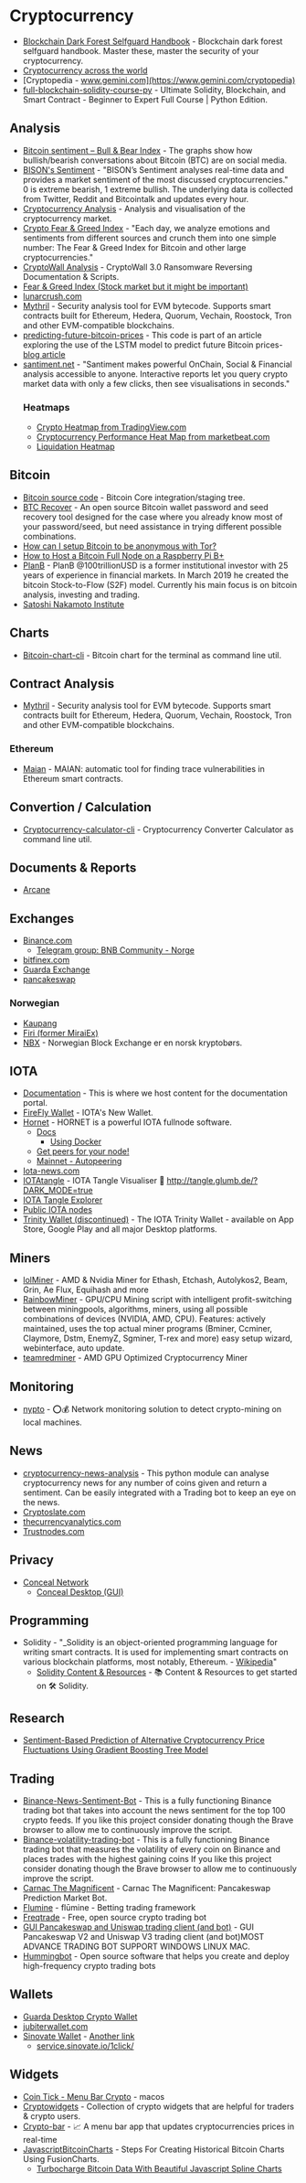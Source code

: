 # Cryptocurrency

- [Blockchain Dark Forest Selfguard Handbook](https://github.com/slowmist/Blockchain-dark-forest-selfguard-handbook#not-your-keys-not-your-coins) - Blockchain dark forest selfguard handbook. Master these, master the security of your cryptocurrency. 
- [Cryptocurrency across the world](https://triple-a.io/crypto-ownership/)
- [Cryptopedia - www.gemini.com](https://www.gemini.com/cryptopedia)
- [full-blockchain-solidity-course-py](https://github.com/smartcontractkit/full-blockchain-solidity-course-py) - Ultimate Solidity, Blockchain, and Smart Contract - Beginner to Expert Full Course | Python Edition.

## Analysis
- [Bitcoin sentiment – Bull & Bear Index](https://www.augmento.ai/bitcoin-sentiment/) - The graphs show how bullish/bearish conversations about Bitcoin (BTC) are on social media.
- [BISON's Sentiment](https://bisonapp.com/en/features/sentiment/) - "BISON’s Sentiment analyses real-time data and provides a market sentiment of the most discussed cryptocurrencies."
0 is extreme bearish, 1 extreme bullish. The underlying data is collected from Twitter, Reddit and Bitcointalk and updates every hour.
- [Cryptocurrency Analysis](https://github.com/prouast/cryptocurrency-analysis) - Analysis and visualisation of the cryptocurrency market.
- [Crypto Fear & Greed Index](https://alternative.me/crypto/fear-and-greed-index/) - "Each day, we analyze emotions and sentiments from different sources and crunch them into one simple number: The Fear & Greed Index for Bitcoin and other large cryptocurrencies."
- [CryptoWall Analysis](https://github.com/ryancor/CryptoWall_Analysis) -  CryptoWall 3.0 Ransomware Reversing Documentation & Scripts.
- [ Fear & Greed Index (Stock market but it might be important)](https://edition.cnn.com/markets/fear-and-greed)
- [lunarcrush.com](https://lunarcrush.com/coins?rpp=50)
- [Mythril](https://github.com/ConsenSys/mythril) - Security analysis tool for EVM bytecode. Supports smart contracts built for Ethereum, Hedera, Quorum, Vechain, Roostock, Tron and other EVM-compatible blockchains. 
- [predicting-future-bitcoin-prices](https://github.com/derkzomer/predicting-future-bitcoin-prices) - This code is part of an article exploring the use of the LSTM model to predict future Bitcoin prices- [blog article](https://towardsdatascience.com/using-machine-learning-to-predict-future-bitcoin-prices-6637e7bfa58f)
- [santiment.net](https://santiment.net/) - "Santiment makes powerful OnChain, Social & Financial analysis accessible to anyone. Interactive reports let you query crypto market data with only a few clicks, then see visualisations in seconds."
  ### Heatmaps
  - [Crypto Heatmap from TradingView.com](https://www.tradingview.com/heatmap/crypto/?color=change&dataset=Crypto&group=no_group&size=market_cap_calc)
  - [Cryptocurrency Performance Heat Map from marketbeat.com](https://www.marketbeat.com/market-data/sector-performance/cryptocurrencies/)
  - [Liquidation Heatmap](https://www.coinglass.com/pro/futures/LiquidationHeatMap)

## Bitcoin
- [Bitcoin source code](https://github.com/bitcoin/bitcoin) - Bitcoin Core integration/staging tree.
- [BTC Recover](https://github.com/gurnec/btcrecover) - An open source Bitcoin wallet password and seed recovery tool designed for the case where you already know most of your password/seed, but need assistance in trying different possible combinations.
- [How can I setup Bitcoin to be anonymous with Tor?](https://bitcoin.stackexchange.com/questions/70069/how-can-i-setup-bitcoin-to-be-anonymous-with-tor)
- [How to Host a Bitcoin Full Node on a Raspberry Pi B+](https://gist.github.com/alexanderjsingleton/70fbf4db00a91d54545db7006b54fe27)
- [PlanB](https://planbtc.com/) - PlanB @100trillionUSD is a former institutional investor with 25 years of experience in financial markets. In March 2019 he created the bitcoin Stock-to-Flow (S2F) model. Currently his main focus is on bitcoin analysis, investing and trading. 
- [Satoshi Nakamoto Institute](https://nakamotoinstitute.org/)

## Charts
- [Bitcoin-chart-cli](https://github.com/madnight/bitcoin-chart-cli) - Bitcoin chart for the terminal as command line util.

## Contract Analysis
- [Mythril](https://github.com/ConsenSys/mythril) - Security analysis tool for EVM bytecode. Supports smart contracts built for Ethereum, Hedera, Quorum, Vechain, Roostock, Tron and other EVM-compatible blockchains. 
### Ethereum
- [Maian](https://github.com/ivicanikolicsg/MAIAN) - MAIAN: automatic tool for finding trace vulnerabilities in Ethereum smart contracts.

## Convertion / Calculation
- [Cryptocurrency-calculator-cli](https://github.com/madnight/cryptocurrency-calculator-cli) - Cryptocurrency Converter Calculator as command line util.

## Documents & Reports
- [Arcane](https://arcane.no/research/reports)

## Exchanges
- [Binance.com](https://www.binance.com/en)
  - [Telegram group: BNB Community - Norge](https://t.me/BNBNorge)
- [bitfinex.com](https://www.bitfinex.com/)
- [Guarda Exchange](https://guarda.com/exchange/)
- [pancakeswap](https://exchange.pancakeswap.finance/#/swap)
### Norwegian
- [Kaupang](https://www.kaupangkrypto.no/)
- [Firi (former MiraiEx)](https://www.firi.com/)
- [NBX](https://nbx.com/) - Norwegian Block Exchange er en norsk kryptobørs.

## IOTA
- [Documentation](https://github.com/iotaledger/documentation) - This is where we host content for the documentation portal.
- [FireFly Wallet](https://github.com/iotaledger/firefly) - IOTA's New Wallet.
- [Hornet](https://github.com/gohornet/hornet) - HORNET is a powerful IOTA fullnode software.
  - [Docs](https://hornet.docs.iota.org/getting_started/using_docker.html)
    - [Using Docker](https://wiki.iota.org/hornet/getting_started/using_docker)
  - [Get peers for your node!](https://nodesharing.wisewolf.de/)
  - [Mainnet - Autopeering](https://tanglebay.com/mainnet-autopeering/)
- [Iota-news.com](https://iota-news.com)
- [IOTAtangle](https://github.com/glumb/IOTAtangle) - IOTA Tangle Visualiser 🦔 http://tangle.glumb.de/?DARK_MODE=true
- [IOTA Tangle Explorer](https://explorer.iota.org)
- [Public IOTA nodes](https://comnet.thetangle.org/nodes)
- [Trinity Wallet (discontinued)](https://github.com/iotaledger/trinity-wallet) - The IOTA Trinity Wallet - available on App Store, Google Play and all major Desktop platforms.

## Miners
- [lolMiner](https://github.com/Lolliedieb/lolMiner-releases) - AMD & Nvidia Miner for Ethash, Etchash, Autolykos2, Beam, Grin, Ae Flux, Equihash and more
- [RainbowMiner](https://github.com/RainbowMiner/RainbowMiner) - GPU/CPU Mining script with intelligent profit-switching between miningpools, algorithms, miners, using all possible combinations of devices (NVIDIA, AMD, CPU). Features: actively maintained, uses the top actual miner programs (Bminer, Ccminer, Claymore, Dstm, EnemyZ, Sgminer, T-rex and more) easy setup wizard, webinterface, auto update. 
- [teamredminer](https://github.com/todxx/teamredminer) - AMD GPU Optimized Cryptocurrency Miner 

## Monitoring
- [nypto](https://github.com/pbmartins/nypto) - ⭕️💰 Network monitoring solution to detect crypto-mining on local machines.

## News
- [cryptocurrency-news-analysis](https://github.com/CyberPunkMetalHead/cryptocurrency-news-analysis) - This python module can analyse cryptocurrency news for any number of coins given and return a sentiment. Can be easily integrated with a Trading bot to keep an eye on the news.
- [Cryptoslate.com](https://cryptoslate.com/)
- [thecurrencyanalytics.com](https://thecurrencyanalytics.com/)
- [Trustnodes.com](https://www.trustnodes.com)

## Privacy
- [Conceal Network](https://conceal.network/)
  - [Conceal Desktop (GUI)](https://github.com/ConcealNetwork/conceal-desktop)

## Programming
- Solidity - "_Solidity is an object-oriented programming language for writing smart contracts. It is used for implementing smart contracts on various blockchain platforms, most notably, Ethereum. - [Wikipedia](https://en.wikipedia.org/wiki/Solidity)"
  - [Solidity Content & Resources]() - 📚 Content & Resources to get started on 🛠 Solidity.

## Research
- [Sentiment-Based Prediction of Alternative Cryptocurrency Price Fluctuations Using Gradient Boosting Tree Model](https://www.frontiersin.org/articles/10.3389/fphy.2019.00098/full)

## Trading
- [Binance-News-Sentiment-Bot](https://github.com/CyberPunkMetalHead/Binance-News-Sentiment-Bot) - This is a fully functioning Binance trading bot that takes into account the news sentiment for the top 100 crypto feeds. If you like this project consider donating though the Brave browser to allow me to continuously improve the script.
- [Binance-volatility-trading-bot](https://github.com/CyberPunkMetalHead/Binance-volatility-trading-bot) - This is a fully functioning Binance trading bot that measures the volatility of every coin on Binance and places trades with the highest gaining coins If you like this project consider donating though the Brave browser to allow me to continuously improve the script.
- [Carnac The Magnificent](https://github.com/rvrsh3ll/Carnac) - Carnac The Magnificent: Pancakeswap Prediction Market Bot.
- [Flumine](https://github.com/betcode-org/flumine) - flūmine - Betting trading framework
- [Freqtrade](https://github.com/freqtrade/freqtrade) - Free, open source crypto trading bot
- [GUI Pancakeswap and Uniswap trading client (and bot)](https://github.com/persianhydra/panUNIswap-bot) - GUI Pancakeswap V2 and Uniswap V3 trading client (and bot)MOST ADVANCE TRADING BOT SUPPORT WINDOWS LINUX MAC.
- [Hummingbot](https://github.com/hummingbot/hummingbot) - Open source software that helps you create and deploy high-frequency crypto trading bots 

## Wallets
- [Guarda Desktop Crypto Wallet](https://guarda.com/desktop/)
- [jubiterwallet.com](https://www.jubiterwallet.com)
- [Sinovate Wallet](https://sinovate.io/sin-wallets/) - [Another link](https://service.sinovate.io/1click/latest/)
  - [service.sinovate.io/1click/](https://service.sinovate.io/1click/)

## Widgets
- [Coin Tick - Menu Bar Crypto](https://apps.apple.com/ru/app/coin-tick-menu-bar-crypto/id1141688067?mt=12) - macos
- [Cryptowidgets](https://github.com/sxiii/cryptowidgets) - Collection of crypto widgets that are helpful for traders & crypto users.
- [Crypto-bar](https://github.com/geraldoramos/crypto-bar) - 📈 A menu bar app that updates cryptocurrencies prices in real-time
- [JavascriptBitcoinCharts](https://github.com/fusionchartsexpress/JavascriptBitcoinCharts) - Steps For Creating Historical Bitcoin Charts Using FusionCharts.
  - [Turbocharge Bitcoin Data With Beautiful Javascript Spline Charts](https://www.fusioncharts.com/blog/turbocharge-bitcoin-data-with-beautiful-javascript-spline-charts/)
